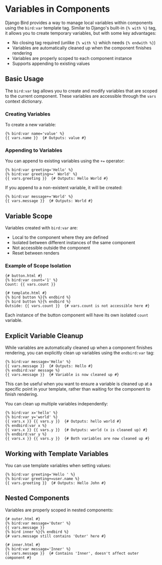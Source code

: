 # Variables in Components

Django Bird provides a way to manage local variables within components using the `bird:var` template tag. Similar to Django's built-in `{% with %}` tag, it allows you to create temporary variables, but with some key advantages:

- No closing tag required (unlike `{% with %}` which needs `{% endwith %}`)
- Variables are automatically cleaned up when the component finishes rendering
- Variables are properly scoped to each component instance
- Supports appending to existing values

## Basic Usage

The `bird:var` tag allows you to create and modify variables that are scoped to the current component. These variables are accessible through the `vars` context dictionary.

### Creating Variables

To create a new variable:

```django
{% bird:var name='value' %}
{{ vars.name }}  {# Outputs: value #}
```

### Appending to Variables

You can append to existing variables using the `+=` operator:

```django
{% bird:var greeting='Hello' %}
{% bird:var greeting+=' World' %}
{{ vars.greeting }}  {# Outputs: Hello World #}
```

If you append to a non-existent variable, it will be created:

```django
{% bird:var message+='World' %}
{{ vars.message }}  {# Outputs: World #}
```

## Variable Scope

Variables created with `bird:var` are:

- Local to the component where they are defined
- Isolated between different instances of the same component
- Not accessible outside the component
- Reset between renders

### Example of Scope Isolation

```django
{# button.html #}
{% bird:var count='1' %}
Count: {{ vars.count }}

{# template.html #}
{% bird button %}{% endbird %}
{% bird button %}{% endbird %}
Outside: {{ vars.count }}  {# vars.count is not accessible here #}
```

Each instance of the button component will have its own isolated `count` variable.

## Explicit Variable Cleanup

While variables are automatically cleaned up when a component finishes rendering, you can explicitly clean up variables using the `endbird:var` tag:

```django
{% bird:var message='Hello' %}
{{ vars.message }}  {# Outputs: Hello #}
{% endbird:var message %}
{{ vars.message }}  {# Variable is now cleaned up #}
```

This can be useful when you want to ensure a variable is cleaned up at a specific point in your template, rather than waiting for the component to finish rendering.

You can clean up multiple variables independently:

```django
{% bird:var x='hello' %}
{% bird:var y='world' %}
{{ vars.x }} {{ vars.y }}  {# Outputs: hello world #}
{% endbird:var x %}
{{ vars.x }} {{ vars.y }}  {# Outputs: world (x is cleaned up) #}
{% endbird:var y %}
{{ vars.x }} {{ vars.y }}  {# Both variables are now cleaned up #}
```

## Working with Template Variables

You can use template variables when setting values:

```django
{% bird:var greeting='Hello ' %}
{% bird:var greeting+=user.name %}
{{ vars.greeting }}  {# Outputs: Hello John #}
```

## Nested Components

Variables are properly scoped in nested components:

```django
{# outer.html #}
{% bird:var message='Outer' %}
{{ vars.message }}
{% bird inner %}{% endbird %}
{# vars.message still contains 'Outer' here #}

{# inner.html #}
{% bird:var message='Inner' %}
{{ vars.message }}  {# Contains 'Inner', doesn't affect outer component #}
```
